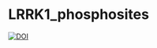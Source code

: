 # LRRK1_phosphosites
[![DOI](https://zenodo.org/badge/499063642.svg)](https://zenodo.org/badge/latestdoi/499063642)
